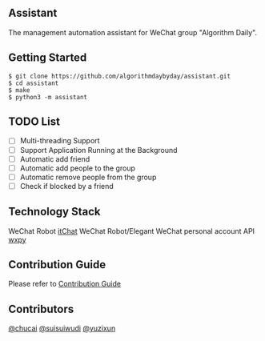 ## Assistant
The management automation assistant for WeChat group "Algorithm Daily".

## Getting Started
```
$ git clone https://github.com/algorithmdaybyday/assistant.git
$ cd assistant
$ make
$ python3 -m assistant
```
## TODO List

- [ ] Multi-threading Support
- [ ] Support Application Running at the Background
- [ ] Automatic add friend
- [ ] Automatic add people to the group
- [ ] Automatic remove people from the group
- [ ] Check if blocked by a friend

## Technology Stack

WeChat Robot [itChat](https://github.com/littlecodersh/ItChat) WeChat Robot/Elegant WeChat personal account API [wxpy](https://github.com/youfou/wxpy)

## Contribution Guide
Please refer to [Contribution Guide](https://github.com/ctfu/assistant/blob/master/CONTRIBUTE.md)

## Contributors
[@chucai](https://github.com/chucai) [@suisuiwudi](https://github.com/suisuiwudi)
[@yuzixun](https://github.com/yuzixun)
